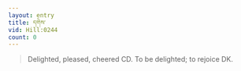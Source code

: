 ```yaml
---
layout: entry
title: དགེས་
vid: Hill:0244
count: 0
---
```

> Delighted, pleased, cheered CD\. To be delighted; to rejoice DK\.


